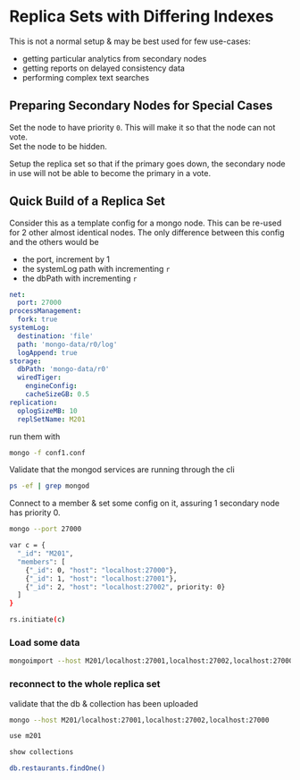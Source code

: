 # Replica Sets with Differing Indexes

This is not a normal setup & may be best used for few use-cases:

- getting particular analytics from secondary nodes
- getting reports on delayed consistency data
- performing complex text searches

## Preparing Secondary Nodes for Special Cases

Set the node to have priority `0`. This will make it so that the node can not vote.  
Set the node to be hidden.

Setup the replica set so that if the primary goes down, the secondary node in use will not be able to become the primary in a vote.

## Quick Build of a Replica Set

Consider this as a template config for a mongo node. This can be re-used for 2 other almost identical nodes. The only difference between this config and the others would be

- the port, increment by 1
- the systemLog path with incrementing `r`
- the dbPath with incrementing `r`

```yaml
net:
  port: 27000
processManagement:
  fork: true
systemLog:
  destination: 'file'
  path: 'mongo-data/r0/log'
  logAppend: true
storage:
  dbPath: 'mongo-data/r0'
  wiredTiger:
    engineConfig:
    cacheSizeGB: 0.5
replication:
  oplogSizeMB: 10
  replSetName: M201
```

run them with

```bash
mongo -f conf1.conf
```

Validate that the mongod services are running through the cli

```bash
ps -ef | grep mongod
```

Connect to a member & set some config on it, assuring 1 secondary node has priority 0.

```bash
mongo --port 27000

var c = {
  "_id": "M201",
  "members": [
    {"_id": 0, "host": "localhost:27000"},
    {"_id": 1, "host": "localhost:27001"},
    {"_id": 2, "host": "localhost:27002", priority: 0}
  ]
}

rs.initiate(c)
```

### Load some data

```bash
mongoimport --host M201/localhost:27001,localhost:27002,localhost:27000 -d m201 -c restaurants restaurants.json
```

### reconnect to the whole replica set

validate that the db & collection has been uploaded

```bash
mongo --host M201/localhost:27001,localhost:27002,localhost:27000

use m201

show collections

db.restaurants.findOne()
```
